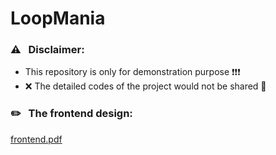 # LoopMania

### ⚠ &nbsp; Disclaimer: 
- This repository is only for demonstration purpose ❗️❗️❗️
- ❌ The detailed codes of the project would not be shared 🔐 <br/>

###  ✏️ &nbsp; The frontend design: 
[frontend.pdf](https://github.com/ea3onwong/LoopMania/files/9846622/frontend.pdf)
